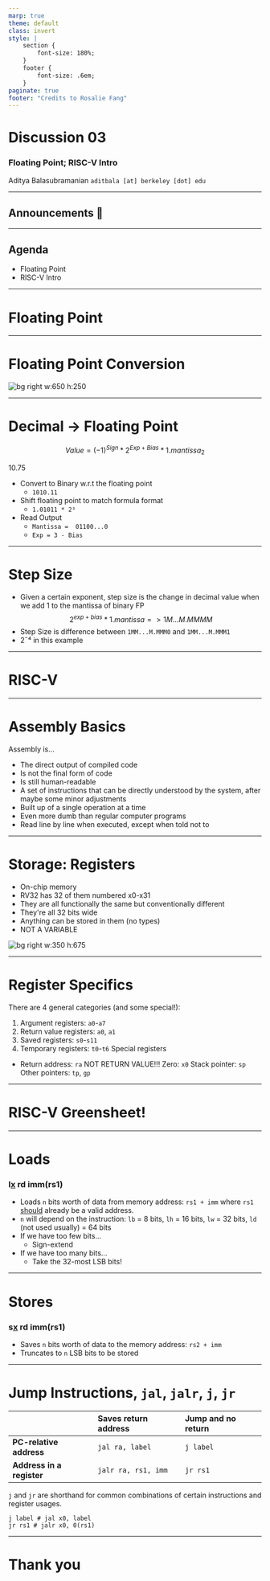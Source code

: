 ```yaml
---
marp: true
theme: default
class: invert
style: |
    section {
        font-size: 180%;
    }
    footer {
        font-size: .6em;
    }
paginate: true
footer: "Credits to Rosalie Fang"
---
```


<!-- 
_paginate: false
_footer: Slides available at [`teaching.aditbala.com`](https://teaching.aditbala.com)
_class: invert
-->

# <!--fit--> Discussion 03

### Floating Point; RISC-V Intro

Aditya Balasubramanian
`aditbala [at] berkeley [dot] edu`


---
<!-- 
_footer: ""
-->

## Announcements :mega:


---

## Agenda

- Floating Point
- RISC-V Intro


---
<!-- 
_backgroundColor: #3333
-->

# <!-- fit --> Floating Point

---

# Floating Point Conversion



![bg right w:650 h:250](https://i.imgur.com/6uGHJll.png)

---

# Decimal -> Floating Point

$$Value = (-1)^{Sign}*2^{Exp + Bias} * 1.mantissa_2$$

10.75

- Convert to Binary w.r.t the floating point
    - `1010.11`
- Shift floating point to match formula format
    - `1.01011 * 2³`
- Read Output
    - `Mantissa =  01100...0`
    - `Exp = 3 - Bias`

---

# Step Size

- Given a certain exponent, step size is the change in decimal value when we add 1 to the mantissa of binary FP
$$2^{exp+bias} * 1.mantissa => 1M...M.MMMM$$
- Step Size is difference between `1MM...M.MMM0` and `1MM...M.MMM1`
- 2¯⁴ in this example

---
<!-- 
_backgroundColor: #3333
-->

# <!-- fit -->RISC-V

---

# Assembly Basics

Assembly is...
- The direct output of compiled code
- Is not the final form of code
- Is still human-readable
- A set of instructions that can be directly understood by the system, after maybe some minor adjustments
- Built up of a single operation at a time
- Even more dumb than regular computer programs
- Read line by line when executed, except when told not to

---

# Storage: Registers

- On-chip memory
- RV32 has 32 of them numbered x0-x31 
- They are all functionally the same but conventionally different
- They're all 32 bits wide
- Anything can be stored in them (no types)
- NOT A VARIABLE

![bg right w:350 h:675](https://i.imgur.com/MlluOlZ.png)

---

# Register Specifics

There are 4 general categories (and some special!):
1. Argument registers: `a0`-`a7`
2. Return value registers: `a0`, `a1`
3. Saved registers: `s0`-`s11`
4. Temporary registers: `t0`-`t6`
Special registers
- Return address: `ra`	NOT RETURN VALUE!!!
Zero: `x0`
Stack pointer: `sp`
Other pointers: `tp`, `gp`

---
<!-- 
_backgroundColor: #3333
-->

# <!-- fit -->RISC-V Greensheet!

---

# Loads


### l<u>x</u> rd imm(rs1)

- Loads `n` bits worth of data from memory address: `rs1 + imm` where `rs1` <u>should</u> already be a valid address.
- `n` will depend on the instruction: `lb` = 8 bits, `lh` = 16 bits, `lw` = 32 bits, `ld` (not used usually) = 64 bits
- If we have too few bits...
    * Sign-extend
- If we have too many bits...
    * Take the 32-most LSB bits!


---


# Stores


### s<u>x</u> rd imm(rs1)

- Saves `n` bits worth of data to the memory address: `rs2 + imm`
- Truncates to `n` LSB bits to be stored

---

# Jump Instructions, `jal`, `jalr`, `j`, `jr`


|  | Saves return address  | Jump and no return |
|:-----------  | :----------- | :----------- |
| **PC-relative address** | `jal ra, label`  | 	`j label`   |
| **Address in a register** |   `jalr ra, rs1, imm`  | 	 `jr rs1`   |

`j` and `jr` are shorthand for common combinations of certain instructions and register usages.
```Assembly
j label # jal x0, label
jr rs1 # jalr x0, 0(rs1)
```

---

# Thank you


